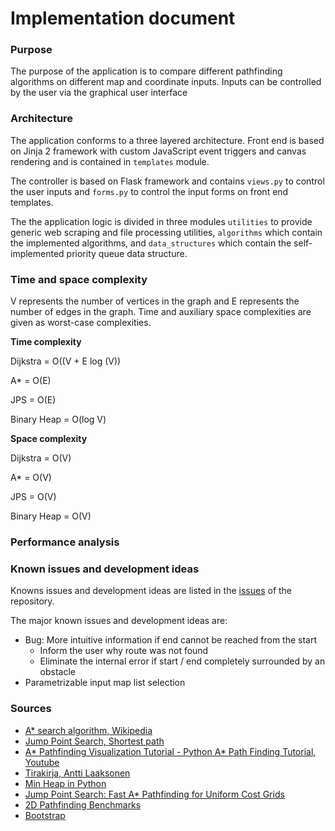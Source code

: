 # Implementation document

### Purpose
The purpose of the application is to compare different pathfinding algorithms on different map and coordinate inputs. Inputs can be controlled by the user via the graphical user interface

### Architecture
The application conforms to a three layered architecture. Front end is based on Jinja 2 framework with custom JavaScript event triggers and canvas rendering and is contained in `templates` module. 

The controller is based on Flask framework and contains `views.py` to control the user inputs and `forms.py` to control the input forms on front end templates. 

The the application logic is divided in three modules `utilities` to provide generic web scraping and file processing utilities, `algorithms` which contain the implemented algorithms, and `data_structures` which contain the self-implemented priority queue data structure.

### Time and space complexity
V represents the number of vertices in the graph and E represents the number of edges in the graph. Time and auxiliary space complexities are given as worst-case complexities.

**Time complexity**

Dijkstra = O((V + E log (V))

A* = O(E)

JPS = O(E)

Binary Heap = O(log V)

**Space complexity**

Dijkstra = O(V)

A* = O(V)

JPS = O(V)

Binary Heap = O(V)


### Performance analysis

### Known issues and development ideas
Knowns issues and development ideas are listed in the [issues](https://github.com/roopekole/tira-labra/issues) of the repository.

The major known issues and development ideas are:
* Bug: More intuitive information if end cannot be reached from the start
    * Inform the user why route was not found
    * Eliminate the internal error if start / end completely surrounded by an obstacle
* Parametrizable input map list selection


### Sources
- [A* search algorithm, Wikipedia](https://en.wikipedia.org/wiki/A*_search_algorithm)
- [Jump Point Search, Shortest path](https://harablog.wordpress.com/2011/09/07/jump-point-search/)
- [A* Pathfinding Visualization Tutorial - Python A* Path Finding Tutorial, Youtube](https://www.youtube.com/watch?v=JtiK0DOeI4A)
- [Tirakirja, Antti Laaksonen](https://www.cs.helsinki.fi/u/ahslaaks/tirakirja/)
- [Min Heap in Python](https://www.geeksforgeeks.org/min-heap-in-python/)
- [Jump Point Search: Fast A* Pathfinding for Uniform Cost Grids](https://www.gamedev.net/tutorials/programming/artificial-intelligence/jump-point-search-fast-a-pathfinding-for-uniform-cost-grids-r4220/)
- [2D Pathfinding Benchmarks](https://movingai.com/benchmarks/grids.html)
- [Bootstrap](https://getbootstrap.com/docs/5.0/examples/)